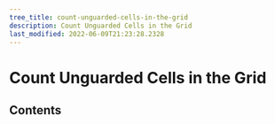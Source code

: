 ```yaml
---
tree_title: count-unguarded-cells-in-the-grid
description: Count Unguarded Cells in the Grid
last_modified: 2022-06-09T21:23:28.2328
---
```


# Count Unguarded Cells in the Grid

## Contents
